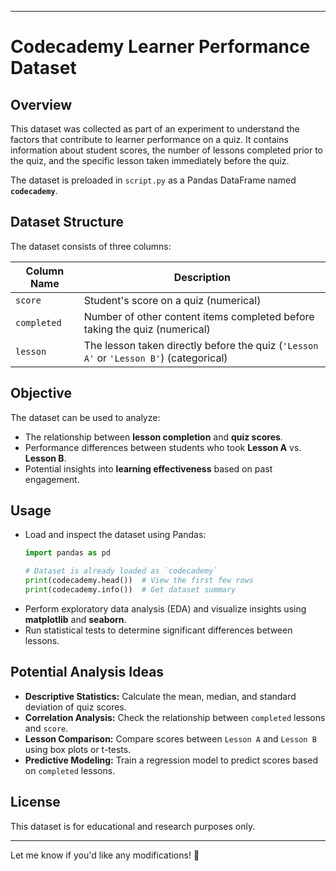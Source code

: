 
---

# **Codecademy Learner Performance Dataset**

## **Overview**
This dataset was collected as part of an experiment to understand the factors that contribute to learner performance on a quiz. It contains information about student scores, the number of lessons completed prior to the quiz, and the specific lesson taken immediately before the quiz.

The dataset is preloaded in `script.py` as a Pandas DataFrame named **`codecademy`**.

## **Dataset Structure**
The dataset consists of three columns:

| Column Name  | Description |
|-------------|------------|
| `score` | Student's score on a quiz (numerical) |
| `completed` | Number of other content items completed before taking the quiz (numerical) |
| `lesson` | The lesson taken directly before the quiz (`'Lesson A'` or `'Lesson B'`) (categorical) |

## **Objective**
The dataset can be used to analyze:
- The relationship between **lesson completion** and **quiz scores**.
- Performance differences between students who took **Lesson A** vs. **Lesson B**.
- Potential insights into **learning effectiveness** based on past engagement.

## **Usage**
- Load and inspect the dataset using Pandas:
  ```python
  import pandas as pd

  # Dataset is already loaded as `codecademy`
  print(codecademy.head())  # View the first few rows
  print(codecademy.info())  # Get dataset summary
  ```
- Perform exploratory data analysis (EDA) and visualize insights using **matplotlib** and **seaborn**.
- Run statistical tests to determine significant differences between lessons.

## **Potential Analysis Ideas**
- **Descriptive Statistics:** Calculate the mean, median, and standard deviation of quiz scores.
- **Correlation Analysis:** Check the relationship between `completed` lessons and `score`.
- **Lesson Comparison:** Compare scores between `Lesson A` and `Lesson B` using box plots or t-tests.
- **Predictive Modeling:** Train a regression model to predict scores based on `completed` lessons.

## **License**
This dataset is for educational and research purposes only.

---

Let me know if you'd like any modifications! 🚀

